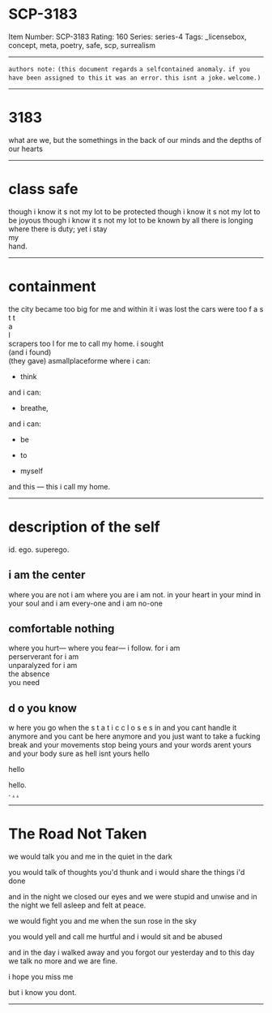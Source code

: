 # SCP-3183
Item Number: SCP-3183
Rating: 160
Series: series-4
Tags: _licensebox, concept, meta, poetry, safe, scp, surrealism

---

`authors note:`
`(this document regards`
`a selfcontained anomaly.`
`if you have been assigned to this`
`it was an error.`
`this isnt a joke.`
`welcome.)`
* * *
# 3183
what are we, but the
somethings in the back of our minds
and the depths of our hearts
* * *
# class safe
though i know
it s not my lot
to be protected
though i know
it s not my lot
to be joyous
though i know
it s not my lot
to be known by all
there is longing
where there is duty;
yet i stay  
my  
hand.
* * *
# containment
the city became too big for me
and within it i was lost
the cars were too f a s t
t  
a  
l  
scrapers too l
for me to call my home.
i sought  
(and i found)  
(they gave)
asmallplaceforme
where i can:
  * think

and i can:
  * breathe,

and i can:
  * be

  * to

  * myself

and this — this i call my home.
* * *
# description of the self
id.
ego.
superego.
## i am the center
where you are not i am
where you are i am not.
in your heart
in your mind
in your soul
and i am every-one
and i am no-one
## comfortable nothing
where you hurt—
where you fear—
i follow.
for i am  
perserverant
for i am  
unparalyzed
for i am  
the absence  
you need
## d o you know
w here you go
when the
s t a t i c
c l o s e s
in
and you cant handle it anymore and you cant be here anymore and you just want to take a fucking break
and your movements
stop being yours
and your words
arent yours
and your body
sure as hell
isnt yours
hello  
  
  
  
hello  
  
  
  
  
  
  
  
  
  
  
  

hello.  
. 
[.](javascript:;)
[.](javascript:;)
* * *
# The Road Not Taken
we would talk
you and me
in the quiet
in the dark  
  
  
  
  
you would talk
of thoughts you'd thunk
and i would share
the things i'd done  
  
  
  
  
and in the night
we closed our eyes
and we were stupid and unwise
and in the night
we fell asleep
and felt at peace.  
  
  
  
  
we would fight
you and me
when the sun rose
in the sky  
  
  
  
  
you would yell
and call me hurtful
and i would sit
and be abused  
  
  
  
  
and in the day
i walked away
and you forgot our yesterday
and to this day
we talk no more
and we are fine.  
  
  
  
  
i hope you miss me  
  
  
  
  
but i know you dont.
* * *